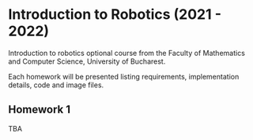 # Introduction to Robotics (2021 - 2022)
Introduction to robotics optional course from the Faculty of Mathematics and Computer Science, University of Bucharest.

Each homework will be presented listing requirements, implementation details, code and image files.

## Homework 1
TBA
